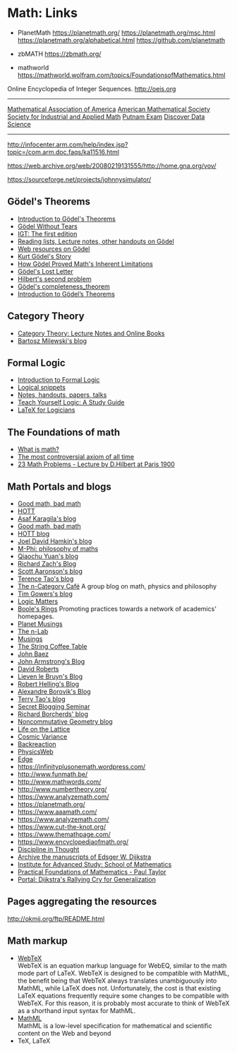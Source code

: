# Math: Links


* PlanetMath
https://planetmath.org/
https://planetmath.org/msc.html
https://planetmath.org/alphabetical.html
https://github.com/planetmath

* zbMATH
https://zbmath.org/

* mathworld
https://mathworld.wolfram.com/topics/FoundationsofMathematics.html

Online Encyclopedia of Integer Sequences.
http://oeis.org



---


[Mathematical Association of America](http://www.maa.org/)
[American Mathematical Society](http://www.ams.org/)
[Society for Industrial and Applied Math](http://www.siam.org/)
[Putnam Exam](http://math.scu.edu/putnam/index.html)
[Discover Data Science](http://www.discoverdatascience.org/)

---




http://infocenter.arm.com/help/index.jsp?topic=/com.arm.doc.faqs/ka11516.html

https://web.archive.org/web/20080219131555/http://home.gna.org/vov/

https://sourceforge.net/projects/johnnysimulator/


## Gödel's Theorems
- [Introduction to Gödel's Theorems](https://www.logicmatters.net/igt/)
- [Gödel Without Tears](https://www.logicmatters.net/igt/godel-without-tears/)
- [IGT: The first edition](https://www.logicmatters.net/igt/godel-the-first-edition/)
- [Reading lists, Lecture notes, other handouts on Gödel](https://www.logicmatters.net/igt/further-notes/)
- [Web resources on Gödel](https://www.logicmatters.net/igt/web-resources-on-godel/)
- [Kurt Gödel's Story](https://infinityplusonemath.wordpress.com/2017/07/22/kurt-godels-story/)
- [How Gödel Proved Math's Inherent Limitations](https://infinityplusonemath.wordpress.com/2017/09/04/how-godel-proved-maths-inherent-limitations/)
- [Gödel's Lost Letter](http://rjlipton.wordpress.com/)
- [Hilbert's second problem](https://en.wikipedia.org/wiki/Hilbert%27s_second_problem)
- [Gödel's completeness_theorem](https://en.wikipedia.org/wiki/G%C3%B6del%27s_completeness_theorem)
- [Introduction to Gödel’s Theorems](https://www.logicmatters.net/igt/)

## Category Theory
- [Category Theory: Lecture Notes and Online Books](https://www.logicmatters.net/categories/)
- [Bartosz Milewski's blog](https://bartoszmilewski.com/)


## Formal Logic
- [Introduction to Formal Logic](https://www.logicmatters.net/ifl/)
- [Logical snippets](https://www.logicmatters.net/students/)
- [Notes, handouts, papers, talks](https://www.logicmatters.net/yet-more-logic/)
- [Teach Yourself Logic: A Study Guide](https://www.logicmatters.net/tyl/)
- [LaTeX for Logicians](https://www.logicmatters.net/latex-for-logicians/)

## The Foundations of math
- [What is math?](https://infinityplusonemath.wordpress.com/2017/06/17/what-is-math/)
- [The most controversial axiom of all time](https://infinityplusonemath.wordpress.com/2018/07/17/the-most-controversial-axiom-of-all-time/)
- [23 Math Problems - Lecture by D.Hilbert at Paris 1900](https://mathcs.clarku.edu/~djoyce/hilbert/problems.html)


## Math Portals and blogs
- [Good math, bad math](http://www.goodmath.org/)
- [HOTT](http://homotopytypetheory.org/)
- [Asaf Karagila's blog](http://karagila.org/blog.html)
- [Good math, bad math](http://www.goodmath.org/blog/)
- [HOTT blog](http://homotopytypetheory.org/blog/)
- [Joel David Hamkin's blog](http://jdh.hamkins.org/)
- [M-Phi: philosophy of maths](http://m-phi.blogspot.co.uk/)
- [Qiaochu Yuan's blog](http://qchu.wordpress.com/)
- [Richard Zach's Blog](http://richardzach.org/)
- [Scott Aaronson's blog](http://www.scottaaronson.com/blog/)
- [Terence Tao's blog](http://terrytao.wordpress.com/)
- [The n-Category Café](http://golem.ph.utexas.edu/category/)
  A group blog on math, physics and philosophy
- [Tim Gowers's blog](http://gowers.wordpress.com/)
- [Logic Matters](https://www.logicmatters.net/)
- [Boole's Rings](http://boolesrings.org/)
  Promoting practices towards a network of academics' homepages.
- [Planet Musings](https://golem.ph.utexas.edu/~distler/planet/)
- [The n-Lab](http://ncatlab.org/nlab/show/HomePage)
- [Musings](https://golem.ph.utexas.edu/~distler/blog/)
- [The String Coffee Table](https://golem.ph.utexas.edu/string/)
- [John Baez](http://math.ucr.edu/home/baez/)
- [John Armstrong's Blog](http://unapologetic.wordpress.com/)
- [David Roberts](https://thehighergeometer.wordpress.com/)
- [Lieven le Bruyn's Blog](http://www.neverendingbooks.org/)
- [Robert Helling's Blog](http://atdotde.blogspot.com/)
- [Alexandre Borovik's Blog](http://www.maths.manchester.ac.uk/~avb/micromathematics/)
- [Terry Tao's blog](http://terrytao.wordpress.com/)
- [Secret Blogging Seminar](http://sbseminar.wordpress.com/)
- [Richard Borcherds' blog](http://borcherds.wordpress.com/)
- [Noncommutative Geometry blog](http://noncommutativegeometry.blogspot.com/)
- [Life on the Lattice](http://latticeqcd.blogspot.com/)
- [Cosmic Variance](http://blogs.discovermagazine.com/cosmicvariance/)
- [Backreaction](http://backreaction.blogspot.com/)
- [PhysicsWeb](http://physicsweb.org/)
- [Edge](http://www.edge.org/)
- https://infinityplusonemath.wordpress.com/
- http://www.funmath.be/
- http://www.mathwords.com/
- http://www.numbertheory.org/
- https://www.analyzemath.com/
- https://planetmath.org/
- https://www.aaamath.com/
- https://www.analyzemath.com/
- https://www.cut-the-knot.org/
- https://www.themathpage.com/
- https://www.encyclopediaofmath.org/
- [Discipline in Thought](http://www.mathmeth.com/)
- [Archive the manuscripts of Edsger W. Dijkstra](http://www.cs.utexas.edu/~EWD/)
- [Institute for Advanced Study: School of Mathematics](https://video.ias.edu/sm)
- [Practical Foundations of Mathematics - Paul Taylor](http://www.cs.man.ac.uk/~pt/Practical_Foundations/html/)
- [Portal: Dijkstra's Rallying Cry for Generalization](http://www.dijkstrascry.com/)


## Pages aggregating the resources

http://okmij.org/ftp/README.html


## Math markup
- [WebTeX](https://golem.ph.utexas.edu/~distler/WebTeX/docs/toc.html)    
  WebTeX is an equation markup language for WebEQ, similar to the math mode part of LaTeX. WebTeX is designed to be compatible with MathML, the benefit being that WebTeX always translates unambiguously into MathML, while LaTeX does not. Unfortunately, the cost is that existing LaTeX equations frequently require some changes to be compatible with WebTeX. For this reason, it is probably most accurate to think of WebTeX as a shorthand input syntax for MathML.
- [MathML](https://www.w3.org/Math/)    
  MathML is a low-level specification for mathematical and scientific content on the Web and beyond
- TeX, LaTeX
